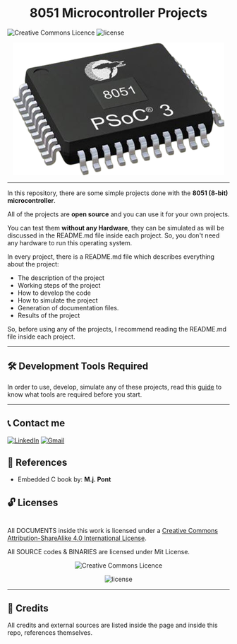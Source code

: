 <h1 align="center">8051 Microcontroller Projects</h1>

<img alt="Creative Commons Licence" style="border-width:0" src="https://i.creativecommons.org/l/by-sa/4.0/88x31.png" height="20"/>  <img src="https://img.shields.io/badge/license-Mit%20-blue" alt="license"/>

<p align="center">
  <img height="300" src="8051.png" alt="logo">
</p>

---

In this repository, there are some simple projects done with the **8051 (8-bit) microcontroller**.

All of the projects are **open source** and you can use it for your own projects.

You can test them **without any Hardware**, they can be simulated as will be discussed in the README.md file inside each project. So, you don't need any hardware to run this operating system.

In every project, there is a README.md file which describes everything about the project:

* The description of the project
* Working steps of the project
* How to develop the code
* How to simulate the project
* Generation of documentation files.
* Results of the project

So, before using any of the projects, I recommend reading the README.md file inside each project.

---

## 🛠️ Development Tools Required

In order to use, develop, simulate any of these projects, read this [guide](https://github.com/makaram99/8051-projects/tools.md) to know what tools are required before you start.

---

## 📞 Contact me

<p><a href="https://www.linkedin.com/in/makaram99" target="_blank"><img alt="LinkedIn" src="https://img.shields.io/badge/linkedin-%230077B5.svg?&style=for-the-badge&logo=linkedin&logoColor=white" /></a> <a href="mailto:ma.karam272@gmail.com" target="_blank"><img alt="Gmail" src="https://upload.wikimedia.org/wikipedia/commons/thumb/7/7e/Gmail_icon_%282020%29.svg/640px-Gmail_icon_%282020%29.svg.png" height="30" /></a> </p>

## 📖 References

* Embedded C book by: **M.j. Pont**

## 🔓 Licenses

<a rel="license" href="http://creativecommons.org/licenses/by-sa/4.0/"></a><br />All DOCUMENTS inside this work is licensed under a <a rel="license" href="http://creativecommons.org/licenses/by-sa/4.0/">Creative Commons Attribution-ShareAlike 4.0 International License</a>.

All SOURCE codes & BINARIES are licensed under Mit License.

<p align="center">
  <img alt="Creative Commons Licence" style="border-width:0" src="https://i.creativecommons.org/l/by-sa/4.0/88x31.png" />

</p>

<p align="center">
  <img src="https://img.shields.io/badge/license-Mit%20-blue" alt="license"/>

</p>

---

## 🔏 Credits

All credits and external sources are listed inside the page and inside this repo, references themselves.
